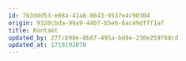 ```yaml
---
id: 703ddd53-e08a-41a8-8643-9537e4c90304
origin: 9320cbda-99a9-4407-b5e6-6ac49dfff1a7
title: Kontakt
updated_by: 27fcb98e-8b87-495a-bd8e-230e259768cd
updated_at: 1718192070
---
```

